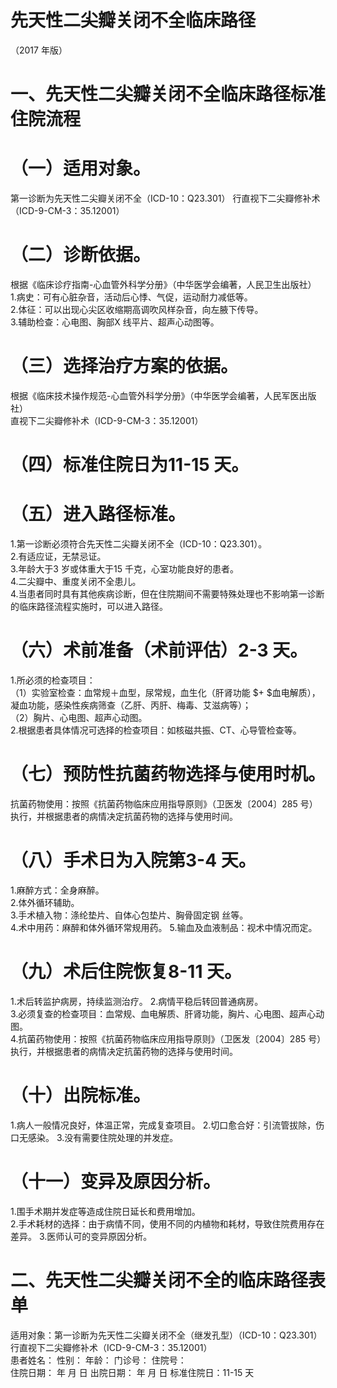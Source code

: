 # 先天性二尖瓣关闭不全临床路径  
（2017 年版）  
# 一、先天性二尖瓣关闭不全临床路径标准住院流程  
# （一）适用对象。  
第一诊断为先天性二尖瓣关闭不全（ICD-10：Q23.301） 行直视下二尖瓣修补术（ICD-9-CM-3：35.12001）  
# （二）诊断依据。  
根据《临床诊疗指南-心血管外科学分册》（中华医学会编著，人民卫生出版社）  
1.病史：可有心脏杂音，活动后心悸、气促，运动耐力减低等。  
2.体征：可以出现心尖区收缩期高调吹风样杂音，向左腋下传导。  
3.辅助检查：心电图、胸部X 线平片、超声心动图等。  
# （三）选择治疗方案的依据。  
根据《临床技术操作规范-心血管外科学分册》（中华医学会编著，人民军医出版社）  
直视下二尖瓣修补术（ICD-9-CM-3：35.12001）  
# （四）标准住院日为11-15 天。  
# （五）进入路径标准。  
1.第一诊断必须符合先天性二尖瓣关闭不全（ICD-10：Q23.301）。  
2.有适应证，无禁忌证。  
3.年龄大于3 岁或体重大于15 千克，心室功能良好的患者。  
4.二尖瓣中、重度关闭不全患儿。  
4.当患者同时具有其他疾病诊断，但在住院期间不需要特殊处理也不影响第一诊断的临床路径流程实施时，可以进入路径。  
# （六）术前准备（术前评估）2-3 天。  
1.所必须的检查项目：  
（1）实验室检查：血常规＋血型，尿常规，血生化（肝肾功能 $+ $血电解质），凝血功能，感染性疾病筛查（乙肝、丙肝、梅毒、艾滋病等）；  
（2）胸片、心电图、超声心动图。  
2.根据患者具体情况可选择的检查项目：如核磁共振、CT、心导管检查等。  
# （七）预防性抗菌药物选择与使用时机。  
抗菌药物使用：按照《抗菌药物临床应用指导原则》（卫医发〔2004〕285 号）执行，并根据患者的病情决定抗菌药物的选择与使用时间。  
# （八）手术日为入院第3-4 天。  
1.麻醉方式：全身麻醉。  
2.体外循环辅助。  
3.手术植入物：涤纶垫片、自体心包垫片、胸骨固定钢 丝等。  
4.术中用药：麻醉和体外循环常规用药。 5.输血及血液制品：视术中情况而定。  
# （九）术后住院恢复8-11 天。  
1.术后转监护病房，持续监测治疗。 2.病情平稳后转回普通病房。  
3.必须复查的检查项目：血常规、血电解质、肝肾功能，胸片、心电图、超声心动图。  
4.抗菌药物使用：按照《抗菌药物临床应用指导原则》（卫医发〔2004〕285 号）执行，并根据患者的病情决定抗菌药物的选择与使用时间。  
# （十）出院标准。  
1.病人一般情况良好，体温正常，完成复查项目。 2.切口愈合好：引流管拔除，伤口无感染。 3.没有需要住院处理的并发症。  
# （十一）变异及原因分析。  
1.围手术期并发症等造成住院日延长和费用增加。  
2.手术耗材的选择：由于病情不同，使用不同的内植物和耗材，导致住院费用存在差异。 3.医师认可的变异原因分析。  
# 二、先天性二尖瓣关闭不全的临床路径表单  
适用对象：第一诊断为先天性二尖瓣关闭不全（继发孔型）（ICD-10：Q23.301） 行直视下二尖瓣修补术（ICD-9-CM-3：35.12001）  
患者姓名：           性别：    年龄：    门诊号：       住院号：  
住院日期：   年  月  日 出院日期：   年  月   日  标准住院日：11-15 天  

